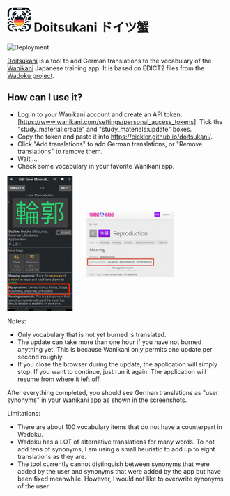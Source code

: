 
# <img src="public/doitsukani.webp" width="54" height="56"/> Doitsukani ドイツ蟹

![Deployment](https://github.com/eickler/doitsukani/actions/workflows/web.yml/badge.svg)

[Doitsukani](https://eickler.github.io/doitsukani) is a tool to add German translations to the vocabulary of the [Wanikani](https://wanikani.com) Japanese training app. It is based on EDICT2 files from the [Wadoku project](https://www.wadoku.de/wiki/display/WAD/Downloads+und+Links).

## How can I use it?

- Log in to your Wanikani account and create an API token: [https://www.wanikani.com/settings/personal_access_tokens]. Tick the "study_material:create" and "study_materials:update" boxes.
- Copy the token and paste it into https://eickler.github.io/doitsukani/.
- Click "Add translations" to add German translations, or "Remove translations" to remove them.
- Wait ...
- Check some vocabulary in your favorite Wanikani app.

<p>
  <img src="img/durtles.jpg" width="150" style="vertical-align: middle;"/>
  &nbsp;&nbsp;&nbsp;&nbsp;&nbsp;&nbsp;
  <img src="img/wanikani.png" width="200" style="vertical-align: middle;"/>
</p>

Notes:

- Only vocabulary that is not yet burned is translated.
- The update can take more than one hour if you have not burned anything yet. This is because Wanikani only permits one update per second roughly.
- If you close the browser during the update, the application will simply stop. If you want to continue, just run it again. The application will resume from where it left off.

After everything completed, you should see German translations as "user synonyms" in your Wanikani app as shown in the screenshots.

Limitations:

- There are about 100 vocabulary items that do not have a counterpart in Wadoku.
- Wadoku has a LOT of alternative translations for many words. To not add tens of synonyms, I am using a small heuristic to add up to eight translations as they are.
- The tool currently cannot distinguish between synonyms that were added by the user and synonyms that were added by the app but have been fixed meanwhile. However, I would not like to overwrite synonyms of the user.
